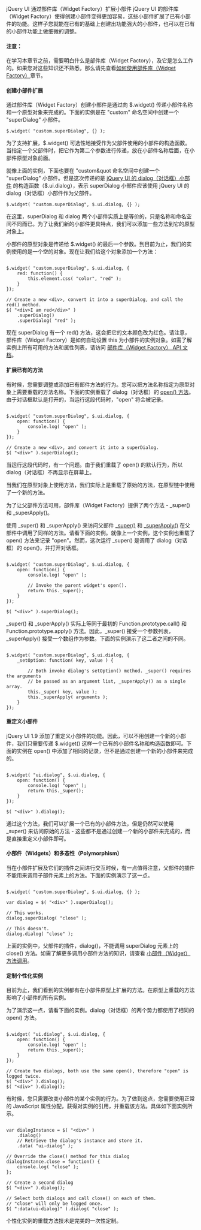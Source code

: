  jQuery UI 通过部件库（Widget Factory）扩展小部件
 jQuery UI 的部件库（Widget Factory）使得创建小部件变得更加容易，这些小部件扩展了已有小部件的功能。这样子您就能在已有的基础上创建出功能强大的小部件，也可以在已有的小部件功能上做细微的调整。

 

#### 注意：

在学习本章节之前，需要明白什么是部件库（Widget Factory），及它是怎么工作的。如果您对这些知识还不熟悉，那么请先查看[如何使用部件库（Widget Factory）](http://www.w3cschool.cc/jqueryui/jqueryui-widget-factory-how.html)章节。

 
#### 创建小部件扩展

 通过部件库（Widget Factory）创建小部件是通过向 $.widget() 传递小部件名称和一个原型对象来完成的。下面的实例是在 "custom" 命名空间中创建一个 "superDialog" 小部件。

 
```
$.widget( "custom.superDialog", {} );
```
 为了支持扩展，$.widget() 可选性地接受作为父部件使用的小部件的构造函数。当指定一个父部件时，把它作为第二个参数进行传递，放在小部件名称后面，在小部件原型对象前面。

 就像上面的实例，下面也要在 "custom&amp;quot 命名空间中创建一个 "superDialog" 小部件。但是这次传递的是 [jQuery UI 的 dialog（对话框）小部件](http://www.w3cschool.cc/jqueryui/example-dialog.html) 的构造函数（$.ui.dialog），表示 superDialog 小部件应该使用 jQuery UI 的 dialog（对话框）小部件作为父部件。

 
```
$.widget( "custom.superDialog", $.ui.dialog, {} );
```
 在这里，superDialog 和 dialog 两个小部件实质上是等价的，只是名称和命名空间不同而已。为了让我们新的小部件更具特点，我们可以添加一些方法到它的原型对象上。

 小部件的原型对象是传递给 $.widget() 的最后一个参数。到目前为止，我们的实例使用的是一个空的对象。现在让我们给这个对象添加一个方法：

 
```

$.widget( "custom.superDialog", $.ui.dialog, {
    red: function() {
        this.element.css( "color", "red" );
    }
});
 
// Create a new <div>, convert it into a superDialog, and call the red() method.
$( "<div>I am red</div>" )
    .superDialog()
    .superDialog( "red" );

```
 现在 superDialog 有一个 red() 方法，这会把它的文本颜色改为红色。请注意，部件库（Widget Factory）是如何自动设置 this 为小部件的实例对象。如需了解实例上所有可用的方法和属性列表，请访问 [部件库（Widget Factory） API 文档](http://www.w3cschool.cc/jqueryui/api-jQuery-widget.html)。

 
#### 扩展已有的方法

 有时候，您需要调整或添加已有部件方法的行为。您可以把方法名称指定为原型对象上需要重载的方法名称。下面的实例重载了 dialog（对话框）的 [open() 方法](http://www.w3cschool.cc/jqueryui/api-dialog.html#method-open)。由于对话框默认是打开的，当运行这段代码时，"open" 将会被记录。

 
```

$.widget( "custom.superDialog", $.ui.dialog, {
    open: function() {
        console.log( "open" );
    }
});
 
// Create a new <div>, and convert it into a superDialog.
$( "<div>" ).superDialog();

```
 当运行这段代码时，有一个问题。由于我们重载了 open() 的默认行为，所以 dialog（对话框）不再显示在屏幕上。

 当我们在原型对象上使用方法，我们实际上是重载了原始的方法，在原型链中使用了一个新的方法。

 为了让父部件方法可用，部件库（Widget Factory）提供了两个方法 - _super() 和 _superApply()。

 使用 _super() 和 _superApply() 来访问父部件 [_super()](http://www.w3cschool.cc/jqueryui/api-jQuery-widget.html#method-_super) 和 [_superApply()](http://www.w3cschool.cc/jqueryui/api-jQuery-widget.html#method-_superApply) 在父部件中调用了同样的方法。请看下面的实例。就像上一个实例，这个实例也重载了 open() 方法来记录 "open"。然而，这次运行 _super() 是调用了 dialog（对话框）的 open()，并打开对话框。

 
```

$.widget( "custom.superDialog", $.ui.dialog, {
    open: function() {
        console.log( "open" );
 
        // Invoke the parent widget's open().
        return this._super();
    }
});
 
$( "<div>" ).superDialog();

```
 _super() 和 _superApply() 实际上等同于最初的 Function.prototype.call() 和 Function.prototype.apply() 方法。因此，_super() 接受一个参数列表，_superApply() 接受一个数组作为参数。下面的实例演示了这二者之间的不同。

 
```

$.widget( "custom.superDialog", $.ui.dialog, {
    _setOption: function( key, value ) {
 
        // Both invoke dialog's setOption() method. _super() requires the arguments
        // be passed as an argument list, _superApply() as a single array.
        this._super( key, value );
        this._superApply( arguments );
    }
});

```
 
#### 重定义小部件

 jQuery UI 1.9 添加了重定义小部件的功能。因此，可以不用创建一个新的小部件，我们只需要传递 $.widget() 这样一个已有的小部件名称和构造函数即可。下面的实例在 open() 中添加了相同的记录，但不是通过创建一个新的小部件来完成的。

 
```

$.widget( "ui.dialog", $.ui.dialog, {
    open: function() {
        console.log( "open" );
        return this._super();
    }
});
 
$( "<div>" ).dialog();

```
 通过这个方法，我们可以扩展一个已有的小部件方法，但是仍然可以使用 _super() 来访问原始的方法 - 这些都不是通过创建一个新的小部件来完成的，而是直接重定义小部件即可。

 
#### 小部件（Widgets）和多态性（Polymorphism）

 当在小部件扩展及它们的插件之间进行交互时候，有一点值得注意，父部件的插件不能用来调用子部件元素上的方法。下面的实例演示了这一点。

 
```

$.widget( "custom.superDialog", $.ui.dialog, {} );
 
var dialog = $( "<div>" ).superDialog();
 
// This works.
dialog.superDialog( "close" );
 
// This doesn't.
dialog.dialog( "close" );

```
 上面的实例中，父部件的插件，dialog()，不能调用 superDialog 元素上的 close() 方法。如需了解更多调用小部件方法的知识，请查看 [小部件（Widget）方法调用](http://www.w3cschool.cc/jqueryui/jqueryui-widget-method.html)。

 
#### 定制个性化实例

 目前为止，我们看到的实例都有在小部件原型上扩展的方法。在原型上重载的方法影响了小部件的所有实例。

 为了演示这一点，请看下面的实例。dialog（对话框）的两个势力都使用了相同的 open() 方法。

 
```

$.widget( "ui.dialog", $.ui.dialog, {
    open: function() {
        console.log( "open" );
        return this._super();
    }
});
 
// Create two dialogs, both use the same open(), therefore "open" is logged twice.
$( "<div>" ).dialog();
$( "<div>" ).dialog();

```
 有时候，您只需要改变小部件的某个实例的行为。为了做到这点，您需要使用正常的 JavaScript 属性分配，获得对实例的引用，并重载该方法。具体如下面实例所示。

 
```

var dialogInstance = $( "<div>" )
    .dialog()
    // Retrieve the dialog's instance and store it.
    .data( "ui-dialog" );
 
// Override the close() method for this dialog
dialogInstance.close = function() {
    console.log( "close" );
};
 
// Create a second dialog
$( "<div>" ).dialog();
 
// Select both dialogs and call close() on each of them.
// "close" will only be logged once.
$( ":data(ui-dialog)" ).dialog( "close" );

```
 个性化实例的重载方法技术是完美的一次性定制。

 

